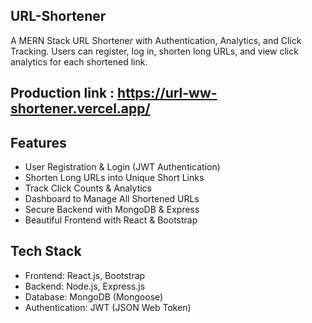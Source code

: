 ## URL-Shortener
A MERN Stack URL Shortener with Authentication, Analytics, and Click Tracking. Users can register, log in, shorten long URLs, and view click analytics for each shortened link.
## Production link : https://url-ww-shortener.vercel.app/
## Features
- User Registration & Login (JWT Authentication)
- Shorten Long URLs into Unique Short Links
- Track Click Counts & Analytics
- Dashboard to Manage All Shortened URLs
- Secure Backend with MongoDB & Express
- Beautiful Frontend with React & Bootstrap

## Tech Stack
- Frontend: React.js, Bootstrap
- Backend: Node.js, Express.js
- Database: MongoDB (Mongoose)
- Authentication: JWT (JSON Web Token)
